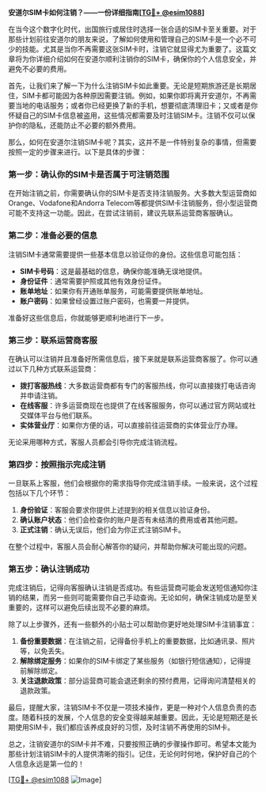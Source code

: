 **安道尔SIM卡如何注销？——一份详细指南[[TG💪+ @esim1088](https://t.me/s/esim1088)]**

在当今这个数字化时代，出国旅行或居住时选择一张合适的SIM卡至关重要。对于那些计划前往安道尔的朋友来说，了解如何使用和管理自己的SIM卡是一个必不可少的技能。尤其是当你不再需要这张SIM卡时，注销它就显得尤为重要了。这篇文章将为你详细介绍如何在安道尔顺利注销你的SIM卡，确保你的个人信息安全，并避免不必要的费用。

首先，让我们来了解一下为什么注销SIM卡如此重要。无论是短期旅游还是长期居住，SIM卡都可能因为各种原因需要注销。例如，如果你即将离开安道尔，不再需要当地的电话服务；或者你已经更换了新的手机，想要彻底清理旧卡；又或者是你怀疑自己的SIM卡信息被盗用，这些情况都需要及时注销SIM卡。注销不仅可以保护你的隐私，还能防止不必要的额外费用。

那么，如何在安道尔注销SIM卡呢？其实，这并不是一件特别复杂的事情，但需要按照一定的步骤来进行。以下是具体的步骤：

### 第一步：确认你的SIM卡是否属于可注销范围

在开始注销之前，你需要确认你的SIM卡是否支持注销服务。大多数大型运营商如Orange、Vodafone和Andorra Telecom等都提供SIM卡注销服务，但小型运营商可能不支持这一功能。因此，在尝试注销前，建议先联系运营商客服确认。

### 第二步：准备必要的信息

注销SIM卡通常需要提供一些基本信息以验证你的身份。这些信息可能包括：

- **SIM卡号码**：这是最基础的信息，确保你能准确无误地提供。
- **身份证件**：通常需要护照或其他有效身份证件。
- **账单地址**：如果你有开通账单服务，可能需要提供账单地址。
- **账户密码**：如果曾经设置过账户密码，也需要一并提供。

准备好这些信息后，你就能够更顺利地进行下一步。

### 第三步：联系运营商客服

在确认可以注销并且准备好所需信息后，接下来就是联系运营商客服了。你可以通过以下几种方式联系运营商：

- **拨打客服热线**：大多数运营商都有专门的客服热线，你可以直接拨打电话咨询并申请注销。
- **在线客服**：许多运营商现在也提供了在线客服服务，你可以通过官方网站或社交媒体平台与他们联系。
- **实体营业厅**：如果你方便的话，可以直接前往运营商的实体营业厅办理。

无论采用哪种方式，客服人员都会引导你完成注销流程。

### 第四步：按照指示完成注销

一旦联系上客服，他们会根据你的需求指导你完成注销手续。一般来说，这个过程包括以下几个环节：

1. **身份验证**：客服会要求你提供上述提到的相关信息以验证身份。
2. **确认账户状态**：他们会检查你的账户是否有未结清的费用或者其他问题。
3. **正式注销**：确认无误后，他们会为你正式注销SIM卡。

在整个过程中，客服人员会耐心解答你的疑问，并帮助你解决可能出现的问题。

### 第五步：确认注销成功

完成注销后，记得向客服确认注销是否成功。有些运营商可能会发送短信通知你注销的结果，而另一些则可能需要你自己手动查询。无论如何，确保注销成功是至关重要的，这样可以避免后续出现不必要的麻烦。

除了以上步骤外，还有一些额外的小贴士可以帮助你更好地处理SIM卡注销事宜：

1. **备份重要数据**：在注销之前，记得备份手机上的重要数据，比如通讯录、照片等，以免丢失。
2. **解除绑定服务**：如果你的SIM卡绑定了某些服务（如银行短信通知），记得提前解除绑定。
3. **关注退款政策**：部分运营商可能会退还剩余的预付费用，记得询问清楚相关的退款政策。

最后，提醒大家，注销SIM卡不仅是一项技术操作，更是一种对个人信息负责的态度。随着科技的发展，个人信息的安全变得越来越重要。因此，无论是短期还是长期使用SIM卡，我们都应该养成良好的习惯，及时注销不再使用的SIM卡。

总之，注销安道尔的SIM卡并不难，只要按照正确的步骤操作即可。希望本文能为那些计划注销SIM卡的人提供清晰的指引。记住，无论何时何地，保护好自己的个人信息永远是第一位的！

[[TG💪+ @esim1088](https://t.me/s/esim1088) ![Image](https://i.postimg.cc/4NQfJmqS/Snipaste-2025-05-13-00-14-12.png)]